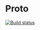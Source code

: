 # Proto

[![Build status](https://ci.appveyor.com/api/projects/status/jhr0apenww32n25b/branch/master?svg=true)](https://ci.appveyor.com/project/Stegur/proto/branch/master)
